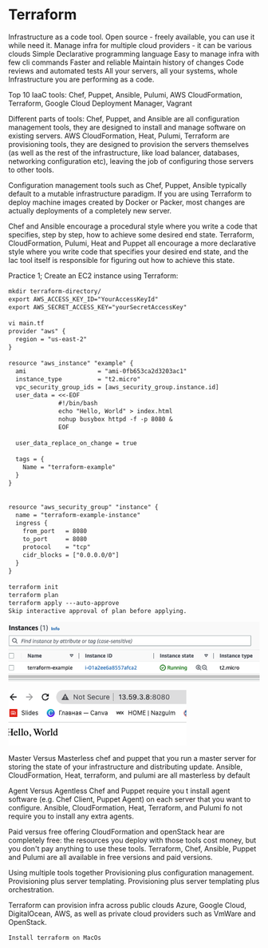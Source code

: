 # Terraform

Infrastructure as a code tool.
Open source - freely available, you can use it while need it.
Manage infra for multiple cloud providers - it can be various clouds
Simple
Declarative programming language
Easy to manage infra with few cli commands
Faster and reliable
Maintain history of changes
Code reviews and automated tests
All your servers, all your systems, whole Infrastructure you are performing as a code.

Top 10 IaaC tools:
Chef, Puppet, Ansible, Pulumi, AWS CloudFormation, Terraform, Google Cloud Deployment Manager, Vagrant

Different parts of tools:
Chef, Puppet, and Ansible are all configuration management tools, they are designed to install and manage software on existing servers. AWS CloudFormation, Heat, Pulumi, Terraform are provisioning tools, they are designed to provision the servers themselves (as well as the rest of the infrastructure, like load balancer, databases, networking configuration etc), leaving the job of configuring those servers to other tools.

Configuration management tools such as Chef, Puppet, Ansible typically default to a mutable infrastructure paradigm. If you are using Terraform to deploy machine images created by Docker or Packer, most changes are actually deployments of a completely new server.

Chef and Ansible encourage a procedural style where you write a code that specifies, step by step, how to achieve some desired end state. Terraform, CloudFormation, Pulumi, Heat and Puppet all encourage a more declarative style where you write code that specifies your desired end state, and the Iac tool itself is responsible for figuring out how to achieve this state.

Practice 1; Create an EC2 instance using Terraform:

```
mkdir terraform-directory/
export AWS_ACCESS_KEY_ID="YourAccessKeyId"
export AWS_SECRET_ACCESS_KEY="yourSecretAccessKey"

vi main.tf
provider "aws" {
  region = "us-east-2"
}

resource "aws_instance" "example" {
  ami                    = "ami-0fb653ca2d3203ac1"
  instance_type          = "t2.micro"
  vpc_security_group_ids = [aws_security_group.instance.id]
  user_data = <<-EOF
              #!/bin/bash
              echo "Hello, World" > index.html
              nohup busybox httpd -f -p 8080 &
              EOF

  user_data_replace_on_change = true

  tags = {
    Name = "terraform-example"
  }
}


resource "aws_security_group" "instance" {
  name = "terraform-example-instance"
  ingress {
    from_port   = 8080
    to_port     = 8080
    protocol    = "tcp"
    cidr_blocks = ["0.0.0.0/0"]
  }
}

terraform init
terraform plan
terraform apply ---auto-approve          
Skip interactive approval of plan before applying.
```

![ec2](ec2.png)

![website](hello.png)

Master Versus Masterless
chef and puppet that you run a master server for storing the state of your infrastructure and distributing update. Ansible, CloudFormation, Heat, terraform, and pulumi are all masterless by default

Agent Versus Agentless
Chef and Puppet require you t install agent software (e.g. Chef Client, Puppet Agent) on each server that you want to configure.
Ansible, CloudFormation, Heat, Terraform, and Pulumi fo not require you to install any extra agents.

Paid versus free offering
CloudFormation and openStack hear are completely free: the resources you deploy with those tools cost money, but you don't pay anything to use these tools. Terraform, Chef, Ansible, Puppet and Pulumi are all available in free versions and paid versions.

Using multiple tools together
Provisioning plus configuration management.
Provisioning plus server templating.
Provisioning plus server templating plus orchestration.

Terraform can provision infra across public clouds Azure, Google Cloud, DigitalOcean, AWS, as well as private cloud providers such as VmWare and OpenStack.

```
Install terraform on MacOs
